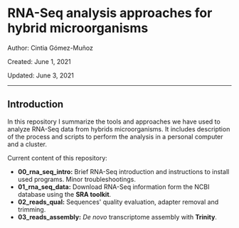 # RNA-Seq analysis approaches for hybrid microorganisms

Author: Cintia Gómez-Muñoz

Created: June 1, 2021

Updated: June 3, 2021

---

## Introduction

In this repository I summarize the tools and approaches we have used to analyze RNA-Seq data from hybrids microorganisms. It includes description of the process and scripts to perform the analysis in a personal computer and a cluster.

Current content of this repository:

* **00_rna_seq_intro:** Brief RNA-Seq introduction and instructions to install used programs. Minor troubleshootings.
* **01_rna_seq_data:** Download RNA-Seq information form the NCBI database using the **SRA toolkit**.
* **02_reads_qual:** Sequences' quality evaluation, adapter removal and trimming.
* **03_reads_assembly:** _De novo_ transcriptome assembly with **Trinity**.
